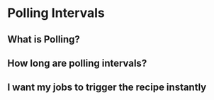 # Polling Intervals

## What is Polling? 

## How long are polling intervals? 

## I want my jobs to trigger the recipe instantly

